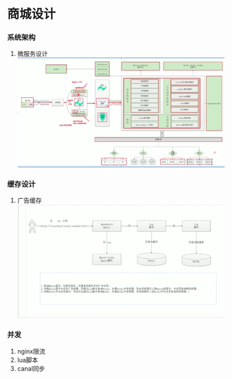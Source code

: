 商城设计
====
### 系统架构
1. 微服务设计
![微服务设计](./pic/微服务设计.png)
### 缓存设计
1. 广告缓存
![广告缓存](./pic/广告缓存.png)
### 并发
1. nginx限流
2. lua脚本
3. canal同步